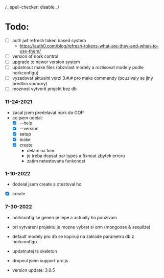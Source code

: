 /_ spell-checker: disable _/

# Todo:

-   [ ] auth jwt refresh token based system
    -   https://auth0.com/blog/refresh-tokens-what-are-they-and-when-to-use-them/
-   [ ] version of nork control
-   [ ] upgrade to newer version system
-   [ ] updatnout make files (obzvlast modely a rozlisovat modely podle norkconfigu)
-   [ ] vyzadovat aktualni verzi 3.#.# pro make commandy (pouzivaly se jiny predtim soubory)
-   [ ] moznost vytvorit projekt bez db

### 11-24-2021

-   zacal jsem predelavat nork do OOP
-   co jsem udelal:
    -   [x] --help
    -   [x] --version
    -   [x] setup
    -   [x] make
    -   [x] create
        -   delam na tom
        -   je treba dopsat par types a fixnout zbytek erroru
        -   zatim netestovana funkcnost

### 1-10-2022

-   dodelal jsem create a otestoval ho
-   [x] create

### 7-30-2022

-   norkconfig se generuje lepe a actually ho pouzivam
-   pri vytvareni projektu je mozne vybrat si orm (mongoose & sequlize)
-   default modely pro db se kopiruji na zaklade parametru db z norkconfigu
-   updatnutej ts skeleton
-   dropnul jsem support pro js

-   version update: 3.0.5
